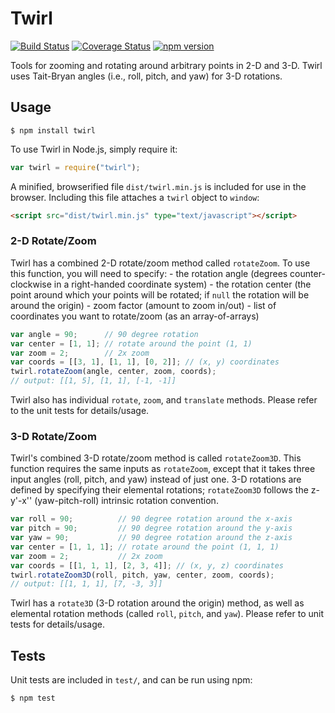 Twirl
=====

[![Build Status](https://travis-ci.org/tinybike/twirl.svg)](https://travis-ci.org/tinybike/twirl)
[![Coverage Status](https://coveralls.io/repos/tinybike/twirl/badge.svg?branch=master&service=github)](https://coveralls.io/github/tinybike/twirl?branch=master)
[![npm version](https://badge.fury.io/js/twirl.svg)](https://badge.fury.io/js/twirl)

Tools for zooming and rotating around arbitrary points in 2-D and 3-D.  Twirl uses Tait-Bryan angles (i.e., roll, pitch, and yaw) for 3-D rotations.

Usage
-----
```
$ npm install twirl
```
To use Twirl in Node.js, simply require it:
```javascript
var twirl = require("twirl");
```
A minified, browserified file `dist/twirl.min.js` is included for use in the browser.  Including this file attaches a `twirl` object to `window`:
```html
<script src="dist/twirl.min.js" type="text/javascript"></script>
```

### 2-D Rotate/Zoom

Twirl has a combined 2-D rotate/zoom method called `rotateZoom`.  To use this function, you will need to specify:
    - the rotation angle (degrees counter-clockwise in a right-handed coordinate system)
    - the rotation center (the point around which your points will be rotated; if `null` the rotation will be around the origin)
    - zoom factor (amount to zoom in/out)
    - list of coordinates you want to rotate/zoom (as an array-of-arrays)
```javascript
var angle = 90;      // 90 degree rotation
var center = [1, 1]; // rotate around the point (1, 1)
var zoom = 2;        // 2x zoom
var coords = [[3, 1], [1, 1], [0, 2]]; // (x, y) coordinates
twirl.rotateZoom(angle, center, zoom, coords);
// output: [[1, 5], [1, 1], [-1, -1]]
```
Twirl also has individual `rotate`, `zoom`, and `translate` methods.  Please refer to the unit tests for details/usage.

### 3-D Rotate/Zoom

Twirl's combined 3-D rotate/zoom method is called `rotateZoom3D`.  This function requires the same inputs as `rotateZoom`, except that it takes three input angles (roll, pitch, and yaw) instead of just one.  3-D rotations are defined by specifying their elemental rotations; `rotateZoom3D` follows the z-y'-x'' (yaw-pitch-roll) intrinsic rotation convention.
```javascript
var roll = 90;          // 90 degree rotation around the x-axis
var pitch = 90;         // 90 degree rotation around the y-axis
var yaw = 90;           // 90 degree rotation around the z-axis
var center = [1, 1, 1]; // rotate around the point (1, 1, 1)
var zoom = 2;           // 2x zoom
var coords = [[1, 1, 1], [2, 3, 4]]; // (x, y, z) coordinates
twirl.rotateZoom3D(roll, pitch, yaw, center, zoom, coords);
// output: [[1, 1, 1], [7, -3, 3]]
```
Twirl has a `rotate3D` (3-D rotation around the origin) method, as well as elemental rotation methods (called `roll`, `pitch`, and `yaw`).  Please refer to unit tests for details/usage.

Tests
-----

Unit tests are included in `test/`, and can be run using npm:
```
$ npm test
```
